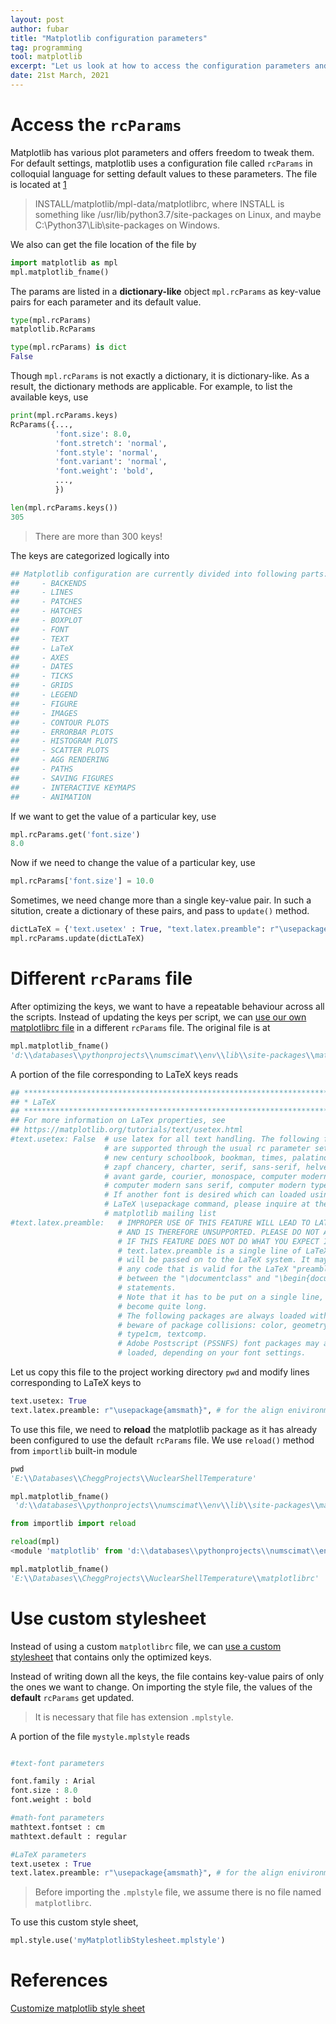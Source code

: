```yaml
---
layout: post
author: fubar
title: "Matplotlib configuration parameters"
tag: programming
tool: matplotlib
excerpt: "Let us look at how to access the configuration parameters and update them for customizing matplotlib plots."
date: 21st March, 2021
---
```


# Access the `rcParams`

Matplotlib has various plot parameters and offers freedom to tweak them. For default settings, matplotlib uses a configuration file called `rcParams` in colloquial language for setting default values to these parameters. The file is located at [1][1]

> INSTALL/matplotlib/mpl-data/matplotlibrc, where INSTALL is something like /usr/lib/python3.7/site-packages on Linux, and maybe C:\Python37\Lib\site-packages on Windows.

We also can get the file location of the file by

```python
import matplotlib as mpl
mpl.matplotlib_fname()
```

[1]:https://matplotlib.org/stable/tutorials/introductory/customizing.html#the-matplotlibrc-file

The params are listed in a **dictionary-like** object `mpl.rcParams` as key-value pairs for each parameter and its default value.

```python
type(mpl.rcParams)
matplotlib.RcParams

type(mpl.rcParams) is dict
False
```
Though `mpl.rcParams` is not exactly a dictionary, it is dictionary-like. As a result, the dictionary methods are applicable. For example, to list the available keys, use

```python
print(mpl.rcParams.keys)
RcParams({...,
          'font.size': 8.0,
          'font.stretch': 'normal',
          'font.style': 'normal',
          'font.variant': 'normal',
          'font.weight': 'bold',
          ...,
          })

len(mpl.rcParams.keys())
305
```
>There are more than 300 keys!

The keys are categorized logically into

```python
## Matplotlib configuration are currently divided into following parts:
##     - BACKENDS
##     - LINES
##     - PATCHES
##     - HATCHES
##     - BOXPLOT
##     - FONT
##     - TEXT
##     - LaTeX
##     - AXES
##     - DATES
##     - TICKS
##     - GRIDS
##     - LEGEND
##     - FIGURE
##     - IMAGES
##     - CONTOUR PLOTS
##     - ERRORBAR PLOTS
##     - HISTOGRAM PLOTS
##     - SCATTER PLOTS
##     - AGG RENDERING
##     - PATHS
##     - SAVING FIGURES
##     - INTERACTIVE KEYMAPS
##     - ANIMATION
```

If we want to get the value of a particular key, use

```python
mpl.rcParams.get('font.size')
8.0
```

Now if we need to change the value of a particular key, use

```python
mpl.rcParams['font.size'] = 10.0
```
Sometimes, we need change more than a single key-value pair. In such a sitution, create a dictionary of these pairs, and pass to  `update()` method.

```python
dictLaTeX = {'text.usetex' : True, "text.latex.preamble": r"\usepackage{amsmath}" }
mpl.rcParams.update(dictLaTeX)
```

# Different `rcParams` file

After optimizing the keys, we want to have a repeatable behaviour across all the scripts. Instead of updating the keys per script, we can [use our own matplotlibrc file][2] in a different `rcParams` file. The original file is at

[2]: https://matplotlib.org/stable/tutorials/introductory/customizing.html#defining-your-own-style`

```python
mpl.matplotlib_fname()
'd:\\databases\\pythonprojects\\numscimat\\env\\lib\\site-packages\\matplotlib\\mpl-data\\matplotlibrc'
```

A portion of the file corresponding to LaTeX keys reads

```python
## ***************************************************************************
## * LaTeX                                                                   *
## ***************************************************************************
## For more information on LaTex properties, see
## https://matplotlib.org/tutorials/text/usetex.html
#text.usetex: False  # use latex for all text handling. The following fonts
                     # are supported through the usual rc parameter settings:
                     # new century schoolbook, bookman, times, palatino,
                     # zapf chancery, charter, serif, sans-serif, helvetica,
                     # avant garde, courier, monospace, computer modern roman,
                     # computer modern sans serif, computer modern typewriter
                     # If another font is desired which can loaded using the
                     # LaTeX \usepackage command, please inquire at the
                     # matplotlib mailing list
#text.latex.preamble:   # IMPROPER USE OF THIS FEATURE WILL LEAD TO LATEX FAILURES
                        # AND IS THEREFORE UNSUPPORTED. PLEASE DO NOT ASK FOR HELP
                        # IF THIS FEATURE DOES NOT DO WHAT YOU EXPECT IT TO.
                        # text.latex.preamble is a single line of LaTeX code that
                        # will be passed on to the LaTeX system. It may contain
                        # any code that is valid for the LaTeX "preamble", i.e.
                        # between the "\documentclass" and "\begin{document}"
                        # statements.
                        # Note that it has to be put on a single line, which may
                        # become quite long.
                        # The following packages are always loaded with usetex, so
                        # beware of package collisions: color, geometry, graphicx,
                        # type1cm, textcomp.
                        # Adobe Postscript (PSSNFS) font packages may also be
                        # loaded, depending on your font settings.
```

Let us copy this file to the project working directory `pwd` and modify lines corresponding to LaTeX keys to

```python
text.usetex: True
text.latex.preamble: r"\usepackage{amsmath}", # for the align enivironment
```

To use this file, we need to **reload** the matplotlib package as it has already been configured to use the default `rcParams` file. We use `reload()` method from `importlib` built-in module

```python
pwd
'E:\\Databases\\CheggProjects\\NuclearShellTemperature'

mpl.matplotlib_fname()
 'd:\\databases\\pythonprojects\\numscimat\\env\\lib\\site-packages\\matplotlib\\mpl-data\\matplotlibrc'

from importlib import reload

reload(mpl)
<module 'matplotlib' from 'd:\\databases\\pythonprojects\\numscimat\\env\\lib\\site-packages\\matplotlib\\__init__.py'>

mpl.matplotlib_fname()
'E:\\Databases\\CheggProjects\\NuclearShellTemperature\\matplotlibrc'
```

# Use custom stylesheet

Instead of using a custom `matplotlibrc` file, we can [use a custom stylesheet][3] that contains only the optimized keys.

Instead of writing down all the keys, the file contains key-value pairs of only the ones we want to change. On importing the style file, the values of the **default** `rcParams` get updated.

[3]: https://matplotlib.org/stable/tutorials/introductory/customizing.html#defining-your-own-style

>It is necessary that file has extension `.mplstyle`.

A portion of the file `mystyle.mplstyle` reads
```python

#text-font parameters

font.family : Arial
font.size : 8.0
font.weight : bold

#math-font parameters
mathtext.fontset : cm
mathtext.default : regular

#LaTeX parameters
text.usetex : True
text.latex.preamble: r"\usepackage{amsmath}", # for the align enivironment
```

>Before importing the `.mplstyle` file, we assume there is no file named `matplotlibrc`.

To use this custom style sheet,

```python
mpl.style.use('myMatplotlibStylesheet.mplstyle')
```


# References

[Customize matplotlib style sheet](https://matplotlib.org/stable/tutorials/introductory/customizing.html)
